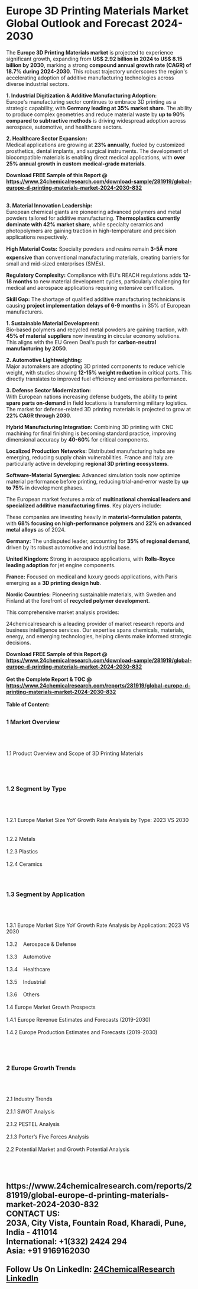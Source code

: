 <h1>Europe 3D Printing Materials Market Global Outlook and Forecast 2024-2030</h1><p>The <strong>Europe 3D Printing Materials market</strong> is projected to experience significant growth, expanding from <strong>US$ 2.92 billion in 2024 to US$ 8.15 billion by 2030</strong>, marking a strong <strong>compound annual growth rate (CAGR) of 18.7% during 2024-2030</strong>. This robust trajectory underscores the region's accelerating adoption of additive manufacturing technologies across diverse industrial sectors.</p><p><strong>1. Industrial Digitization &amp; Additive Manufacturing Adoption:</strong><br>
Europe's manufacturing sector continues to embrace 3D printing as a strategic capability, with <strong>Germany leading at 35% market share</strong>. The ability to produce complex geometries and reduce material waste by <strong>up to 90% compared to subtractive methods</strong> is driving widespread adoption across aerospace, automotive, and healthcare sectors.</p><p><strong>2. Healthcare Sector Expansion:</strong><br>
Medical applications are growing at <strong>23% annually</strong>, fueled by customized prosthetics, dental implants, and surgical instruments. The development of biocompatible materials is enabling direct medical applications, with <strong>over 25% annual growth in custom medical-grade materials</strong>.</p><div><b>Download FREE Sample of this Report @ 
            <a href="https://www.24chemicalresearch.com/download-sample/281919/global-europe-d-printing-materials-market-2024-2030-832">
            https://www.24chemicalresearch.com/download-sample/281919/global-europe-d-printing-materials-market-2024-2030-832</a></b></div><br><p><strong>3. Material Innovation Leadership:</strong><br>
European chemical giants are pioneering advanced polymers and metal powders tailored for additive manufacturing. <strong>Thermoplastics currently dominate with 42% market share</strong>, while specialty ceramics and photopolymers are gaining traction in high-temperature and precision applications respectively.</p><p><strong>High Material Costs:</strong> Specialty powders and resins remain <strong>3-5Ã more expensive</strong> than conventional manufacturing materials, creating barriers for small and mid-sized enterprises (SMEs).</p><p><strong>Regulatory Complexity:</strong> Compliance with EU's REACH regulations adds <strong>12-18 months</strong> to new material development cycles, particularly challenging for medical and aerospace applications requiring extensive certification.</p><p><strong>Skill Gap:</strong> The shortage of qualified additive manufacturing technicians is causing <strong>project implementation delays of 6-9 months</strong> in 35% of European manufacturers.</p><p><strong>1. Sustainable Material Development:</strong><br>
Bio-based polymers and recycled metal powders are gaining traction, with <strong>45% of material suppliers</strong> now investing in circular economy solutions. This aligns with the EU Green Deal's push for <strong>carbon-neutral manufacturing by 2050</strong>.</p><p><strong>2. Automotive Lightweighting:</strong><br>
Major automakers are adopting 3D printed components to reduce vehicle weight, with studies showing <strong>12-15% weight reduction</strong> in critical parts. This directly translates to improved fuel efficiency and emissions performance.</p><p><strong>3. Defense Sector Modernization:</strong><br>
With European nations increasing defense budgets, the ability to <strong>print spare parts on-demand</strong> in field locations is transforming military logistics. The market for defense-related 3D printing materials is projected to grow at <strong>22% CAGR through 2030</strong>.</p><p><strong>Hybrid Manufacturing Integration:</strong> Combining 3D printing with CNC machining for final finishing is becoming standard practice, improving dimensional accuracy by <strong>40-60%</strong> for critical components.</p><p><strong>Localized Production Networks:</strong> Distributed manufacturing hubs are emerging, reducing supply chain vulnerabilities. France and Italy are particularly active in developing <strong>regional 3D printing ecosystems</strong>.</p><p><strong>Software-Material Synergies:</strong> Advanced simulation tools now optimize material performance before printing, reducing trial-and-error waste by <strong>up to 75%</strong> in development phases.</p><p>The European market features a mix of <strong>multinational chemical leaders and specialized additive manufacturing firms</strong>. Key players include:</p><p>These companies are investing heavily in <strong>material-formulation patents</strong>, with <strong>68% focusing on high-performance polymers</strong> and <strong>22% on advanced metal alloys</strong> as of 2024.</p><p><strong>Germany:</strong> The undisputed leader, accounting for <strong>35% of regional demand</strong>, driven by its robust automotive and industrial base.</p><p><strong>United Kingdom:</strong> Strong in aerospace applications, with <strong>Rolls-Royce leading adoption</strong> for jet engine components.</p><p><strong>France:</strong> Focused on medical and luxury goods applications, with Paris emerging as a <strong>3D printing design hub</strong>.</p><p><strong>Nordic Countries:</strong> Pioneering sustainable materials, with Sweden and Finland at the forefront of <strong>recycled polymer development</strong>.</p><p>This comprehensive market analysis provides:</p><p>24chemicalresearch is a leading provider of market research reports and business intelligence services. Our expertise spans chemicals, materials, energy, and emerging technologies, helping clients make informed strategic decisions.</p><div><b>Download FREE Sample of this Report @ 
            <a href="https://www.24chemicalresearch.com/download-sample/281919/global-europe-d-printing-materials-market-2024-2030-832">
            https://www.24chemicalresearch.com/download-sample/281919/global-europe-d-printing-materials-market-2024-2030-832</a></b></div><br><div><b>Get the Complete Report & TOC @ 
            <a href="https://www.24chemicalresearch.com/reports/281919/global-europe-d-printing-materials-market-2024-2030-832">
            https://www.24chemicalresearch.com/reports/281919/global-europe-d-printing-materials-market-2024-2030-832</a></b></div><br>
            <b>Table of Content:</b><p><h2><span style="font-size:16px"><strong>1 Market Overview&nbsp;&nbsp; &nbsp;</strong></span></h2><br />
<br />
<p>1.1 Product Overview and Scope of 3D Printing Materials&nbsp;</p><br />
<br />
<h2><strong><span style="font-size:16px">1.2 Segment by Type&nbsp;&nbsp; &nbsp;</span></strong></h2><br />
<br />
<p>1.2.1 Europe Market Size YoY Growth Rate Analysis by Type: 2023 VS 2030&nbsp;&nbsp; &nbsp;<br /><br />
1.2.2 Metals&nbsp;&nbsp; &nbsp;<br /><br />
1.2.3 Plastics<br /><br />
1.2.4 Ceramics<br /><br />
<br />
<h2><span style="font-size:16px"><strong>1.3 Segment by Application&nbsp;&nbsp;</strong></span></h2><br />
<br />
<p>1.3.1 Europe Market Size YoY Growth Rate Analysis by Application: 2023 VS 2030&nbsp;&nbsp; &nbsp;<br /><br />
1.3.2&nbsp;&nbsp; &nbsp;Aerospace & Defense<br /><br />
1.3.3&nbsp;&nbsp; &nbsp;Automotive<br /><br />
1.3.4&nbsp;&nbsp; &nbsp;Healthcare<br /><br />
1.3.5&nbsp;&nbsp; &nbsp;Industrial<br /><br />
1.3.6&nbsp;&nbsp; &nbsp;Others<br /><br />
1.4 Europe Market Growth Prospects&nbsp;&nbsp; &nbsp;<br /><br />
1.4.1 Europe Revenue Estimates and Forecasts (2019-2030)&nbsp;&nbsp; &nbsp;<br /><br />
1.4.2 Europe Production Estimates and Forecasts (2019-2030)&nbsp;&nbsp;</p><br />
<br />
<h2><span style="font-size:16px"><strong>2 Europe Growth Trends&nbsp;&nbsp; &nbsp;</strong></span></h2><br />
<br />
<p>2.1 Industry Trends&nbsp;&nbsp; &nbsp;<br /><br />
2.1.1 SWOT Analysis&nbsp;&nbsp; &nbsp;<br /><br />
2.1.2 PESTEL Analysis&nbsp;&nbsp; &nbsp;<br /><br />
2.1.3 Porter&rsquo;s Five Forces Analysis&nbsp;&nbsp; &nbsp;<br /><br />
2.2 Potential Market and Growth Potential Analysis&nbsp;&nbsp; &nbsp;</p><br />
<br />
<h2><span style="font-</p><div><b>Get the Complete Report & TOC @ 
            <a href="https://www.24chemicalresearch.com/reports/281919/global-europe-d-printing-materials-market-2024-2030-832">
            https://www.24chemicalresearch.com/reports/281919/global-europe-d-printing-materials-market-2024-2030-832</a></b></div><br><b>CONTACT US:</b><br>
            203A, City Vista, Fountain Road, Kharadi, Pune, India - 411014<br>
            International: +1(332) 2424 294<br>
            Asia: +91 9169162030 <br><br>
            Follow Us On LinkedIn: <a href="https://www.linkedin.com/company/24chemicalresearch/">24ChemicalResearch LinkedIn</a>